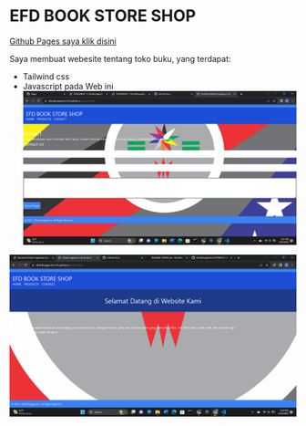 # EFD BOOK STORE SHOP
[Github Pages saya klik disini](https://efendisugiantoro55.github.io/ass_effendisugiantoro)

Saya membuat webesite tentang toko buku, yang terdapat: 
- Tailwind css
- Javascript
pada Web ini
![Gambar tidak ada](<Screenshot 2023-11-09 165744.png>)

![Alt text](Screenshot2023-11-09172044.png)
